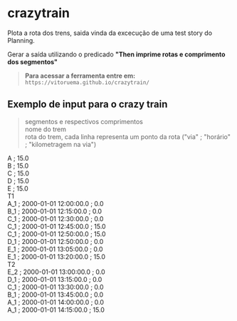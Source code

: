 # crazytrain
Plota a rota dos trens, saida vinda da excecução de uma test story do Planning.

Gerar a saída utilizando o predicado **"Then imprime rotas e comprimento dos segmentos"**

> **Para acessar a ferramenta entre em:**</br>
> ```https://vitoruema.github.io/crazytrain/```

## Exemplo de input para o crazy train
> segmentos e respectivos comprimentos</br>
> nome do trem</br>
> rota do trem, cada linha representa um ponto da rota ("via" ; "horário" ; "kilometragem na via")

A ; 15.0</br>
B ; 15.0</br>
C ; 15.0</br>
D ; 15.0</br>
E ; 15.0</br>
T1</br>
A_1 ; 2000-01-01 12:00:00.0 ; 0.0</br>
B_1 ; 2000-01-01 12:15:00.0 ; 0.0</br>
C_1 ; 2000-01-01 12:30:00.0 ; 0.0</br>
C_1 ; 2000-01-01 12:45:00.0 ; 15.0</br>
C_1 ; 2000-01-01 12:50:00.0 ; 15.0</br>
D_1 ; 2000-01-01 12:50:00.0 ; 0.0</br>
E_1 ; 2000-01-01 13:05:00.0 ; 0.0</br>
E_1 ; 2000-01-01 13:20:00.0 ; 15.0</br>
T2</br>
E_2 ; 2000-01-01 13:00:00.0 ; 0.0</br>
D_1 ; 2000-01-01 13:15:00.0 ; 0.0</br>
C_1 ; 2000-01-01 13:30:00.0 ; 0.0</br>
B_1 ; 2000-01-01 13:45:00.0 ; 0.0</br>
A_1 ; 2000-01-01 14:00:00.0 ; 0.0</br>
A_1 ; 2000-01-01 14:15:00.0 ; 15.0
